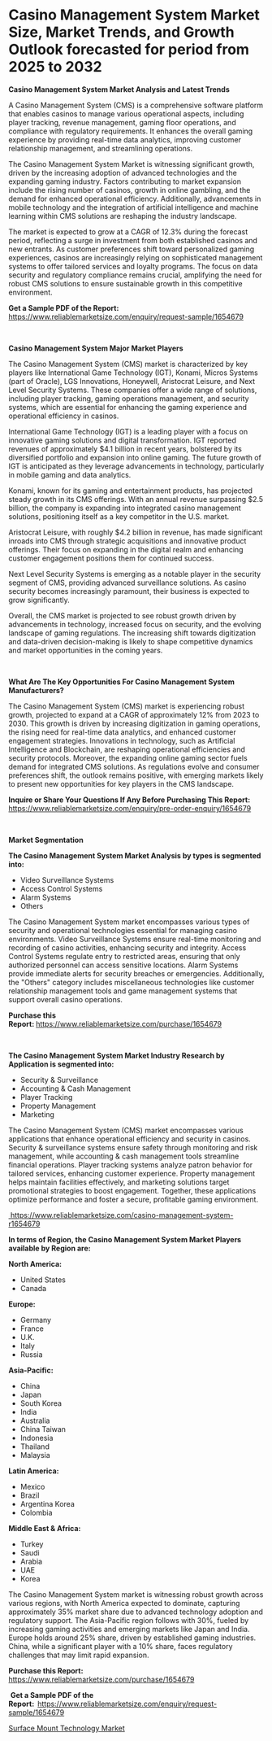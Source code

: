 <p><h1>Casino Management System Market Size, Market Trends, and Growth Outlook forecasted for period from 2025 to 2032</h1></p><p><strong>Casino Management System Market Analysis and Latest Trends</strong></p>
<p><p>A Casino Management System (CMS) is a comprehensive software platform that enables casinos to manage various operational aspects, including player tracking, revenue management, gaming floor operations, and compliance with regulatory requirements. It enhances the overall gaming experience by providing real-time data analytics, improving customer relationship management, and streamlining operations.</p><p>The Casino Management System Market is witnessing significant growth, driven by the increasing adoption of advanced technologies and the expanding gaming industry. Factors contributing to market expansion include the rising number of casinos, growth in online gambling, and the demand for enhanced operational efficiency. Additionally, advancements in mobile technology and the integration of artificial intelligence and machine learning within CMS solutions are reshaping the industry landscape.</p><p>The market is expected to grow at a CAGR of 12.3% during the forecast period, reflecting a surge in investment from both established casinos and new entrants. As customer preferences shift toward personalized gaming experiences, casinos are increasingly relying on sophisticated management systems to offer tailored services and loyalty programs. The focus on data security and regulatory compliance remains crucial, amplifying the need for robust CMS solutions to ensure sustainable growth in this competitive environment.</p></p>
<p><strong>Get a Sample PDF of the Report:&nbsp;</strong> <a href="https://www.reliablemarketsize.com/enquiry/request-sample/1654679?utm_campaign=3176&utm_medium=2&utm_source=Github&utm_content=ia&utm_term=06032025&utm_id=casino-management-system">https://www.reliablemarketsize.com/enquiry/request-sample/1654679</a></p>
<p>&nbsp;</p>
<p><strong>Casino Management System Major Market Players</strong></p>
<p><p>The Casino Management System (CMS) market is characterized by key players like International Game Technology (IGT), Konami, Micros Systems (part of Oracle), LGS Innovations, Honeywell, Aristocrat Leisure, and Next Level Security Systems. These companies offer a wide range of solutions, including player tracking, gaming operations management, and security systems, which are essential for enhancing the gaming experience and operational efficiency in casinos.</p><p>International Game Technology (IGT) is a leading player with a focus on innovative gaming solutions and digital transformation. IGT reported revenues of approximately $4.1 billion in recent years, bolstered by its diversified portfolio and expansion into online gaming. The future growth of IGT is anticipated as they leverage advancements in technology, particularly in mobile gaming and data analytics.</p><p>Konami, known for its gaming and entertainment products, has projected steady growth in its CMS offerings. With an annual revenue surpassing $2.5 billion, the company is expanding into integrated casino management solutions, positioning itself as a key competitor in the U.S. market.</p><p>Aristocrat Leisure, with roughly $4.2 billion in revenue, has made significant inroads into CMS through strategic acquisitions and innovative product offerings. Their focus on expanding in the digital realm and enhancing customer engagement positions them for continued success.</p><p>Next Level Security Systems is emerging as a notable player in the security segment of CMS, providing advanced surveillance solutions. As casino security becomes increasingly paramount, their business is expected to grow significantly.</p><p>Overall, the CMS market is projected to see robust growth driven by advancements in technology, increased focus on security, and the evolving landscape of gaming regulations. The increasing shift towards digitization and data-driven decision-making is likely to shape competitive dynamics and market opportunities in the coming years.</p></p>
<p>&nbsp;</p>
<p><strong>What Are The Key Opportunities For Casino Management System Manufacturers?</strong></p>
<p><p>The Casino Management System (CMS) market is experiencing robust growth, projected to expand at a CAGR of approximately 12% from 2023 to 2030. This growth is driven by increasing digitization in gaming operations, the rising need for real-time data analytics, and enhanced customer engagement strategies. Innovations in technology, such as Artificial Intelligence and Blockchain, are reshaping operational efficiencies and security protocols. Moreover, the expanding online gaming sector fuels demand for integrated CMS solutions. As regulations evolve and consumer preferences shift, the outlook remains positive, with emerging markets likely to present new opportunities for key players in the CMS landscape.</p></p>
<p><strong>Inquire or Share Your Questions If Any Before Purchasing This Report:</strong> <a href="https://www.reliablemarketsize.com/enquiry/pre-order-enquiry/1654679?utm_campaign=3176&utm_medium=2&utm_source=Github&utm_content=ia&utm_term=06032025&utm_id=casino-management-system">https://www.reliablemarketsize.com/enquiry/pre-order-enquiry/1654679</a></p>
<p>&nbsp;</p>
<p><strong>Market Segmentation</strong></p>
<p><strong>The Casino Management System Market Analysis by types is segmented into:</strong></p>
<p><ul><li>Video Surveillance Systems</li><li>Access Control Systems</li><li>Alarm Systems</li><li>Others</li></ul></p>
<p><p>The Casino Management System market encompasses various types of security and operational technologies essential for managing casino environments. Video Surveillance Systems ensure real-time monitoring and recording of casino activities, enhancing security and integrity. Access Control Systems regulate entry to restricted areas, ensuring that only authorized personnel can access sensitive locations. Alarm Systems provide immediate alerts for security breaches or emergencies. Additionally, the "Others" category includes miscellaneous technologies like customer relationship management tools and game management systems that support overall casino operations.</p></p>
<p><strong>Purchase this Report:&nbsp;</strong><a href="https://www.reliablemarketsize.com/purchase/1654679?utm_campaign=3176&utm_medium=2&utm_source=Github&utm_content=ia&utm_term=06032025&utm_id=casino-management-system">https://www.reliablemarketsize.com/purchase/1654679</a></p>
<p>&nbsp;</p>
<p><strong>The Casino Management System Market Industry Research by Application is segmented into:</strong></p>
<p><ul><li>Security & Surveillance</li><li>Accounting & Cash Management</li><li>Player Tracking</li><li>Property Management</li><li>Marketing</li></ul></p>
<p><p>The Casino Management System (CMS) market encompasses various applications that enhance operational efficiency and security in casinos. Security & surveillance systems ensure safety through monitoring and risk management, while accounting & cash management tools streamline financial operations. Player tracking systems analyze patron behavior for tailored services, enhancing customer experience. Property management helps maintain facilities effectively, and marketing solutions target promotional strategies to boost engagement. Together, these applications optimize performance and foster a secure, profitable gaming environment.</p></p>
<p><a href="https://www.reliablemarketsize.com/casino-management-system-r1654679?utm_campaign=3176&utm_medium=2&utm_source=Github&utm_content=ia&utm_term=06032025&utm_id=casino-management-system">&nbsp;https://www.reliablemarketsize.com/casino-management-system-r1654679</a></p>
<p><strong>In terms of Region, the Casino Management System Market Players available by Region are:</strong></p>
<p>
    <p> <strong> North America: </strong>
        <ul>
            <li>United States</li>
            <li>Canada</li>
        </ul>
        </p> 
    <p> <strong> Europe: </strong>
        <ul>
            <li>Germany</li>
            <li>France</li>
            <li>U.K.</li>
            <li>Italy</li>
            <li>Russia</li>
        </ul>
        </p> 
    <p> <strong> Asia-Pacific: </strong>
        <ul>
            <li>China</li>
            <li>Japan</li>
            <li>South Korea</li>
            <li>India</li>
            <li>Australia</li>
            <li>China Taiwan</li>
            <li>Indonesia</li>
            <li>Thailand</li>
            <li>Malaysia</li>
        </ul>
        </p> 
    <p> <strong> Latin America: </strong>
        <ul>
            <li>Mexico</li>
            <li>Brazil</li>
            <li>Argentina Korea</li>
            <li>Colombia</li>
        </ul>
        </p> 
    <p> <strong> Middle East & Africa: </strong>
        <ul>
            <li>Turkey</li>
            <li>Saudi</li>
            <li>Arabia</li>
            <li>UAE</li>
            <li>Korea</li>
        </ul>
    </p>
    </p>
<p><p>The Casino Management System market is witnessing robust growth across various regions, with North America expected to dominate, capturing approximately 35% market share due to advanced technology adoption and regulatory support. The Asia-Pacific region follows with 30%, fueled by increasing gaming activities and emerging markets like Japan and India. Europe holds around 25% share, driven by established gaming industries. China, while a significant player with a 10% share, faces regulatory challenges that may limit rapid expansion.</p></p>
<p><strong>Purchase this Report: </strong><a href="https://www.reliablemarketsize.com/purchase/1654679?utm_campaign=3176&utm_medium=2&utm_source=Github&utm_content=ia&utm_term=06032025&utm_id=casino-management-system">https://www.reliablemarketsize.com/purchase/1654679</a></p>
<p>&nbsp;<strong>Get a Sample PDF of the Report:&nbsp;&nbsp;</strong><a href="https://www.reliablemarketsize.com/enquiry/request-sample/1654679?utm_campaign=3176&utm_medium=2&utm_source=Github&utm_content=ia&utm_term=06032025&utm_id=casino-management-system">https://www.reliablemarketsize.com/enquiry/request-sample/1654679</a></p>
<p><strong></strong></p>
<p><p><a href="https://github.com/daphnyvashdi/Market-Research-Report-List-1/blob/main/surface-mount-technology-market.md?utm_campaign=3176&utm_medium=2&utm_source=Github&utm_content=ia&utm_term=06032025&utm_id=casino-management-system">Surface Mount Technology Market</a></p></p>